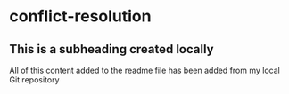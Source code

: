 # conflict-resolution

## This is a subheading created locally

 All of this content added to the readme file has been added from my local Git repository
